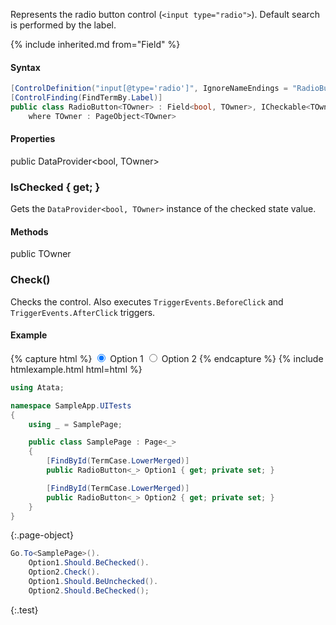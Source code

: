 Represents the radio button control (`<input type="radio">`).
Default search is performed by the label.

{% include inherited.md from="Field" %}

#### Syntax

```cs
[ControlDefinition("input[@type='radio']", IgnoreNameEndings = "RadioButton,Radio,Button,Option")]
[ControlFinding(FindTermBy.Label)]
public class RadioButton<TOwner> : Field<bool, TOwner>, ICheckable<TOwner>
    where TOwner : PageObject<TOwner>
```

#### Properties

<div class="member">
    <span class="head"><span class="keyword">public</span> <span class="type">DataProvider</span><wbr>&lt;<span class="keyword">bool</span>, <span class="type">TOwner</span>&gt;</span>
    <h3><span class="body">IsChecked</span><span class="tail"> { <span class="keyword">get</span>; }</span></h3>
</div>

Gets the `DataProvider<bool, TOwner>` instance of the checked state value.

#### Methods

<div class="member">
    <span class="head"><span class="keyword">public</span> <span class="type">TOwner</span></span>
    <h3><span class="body">Check()</span></h3>
</div>

Checks the control. Also executes `TriggerEvents.BeforeClick` and `TriggerEvents.AfterClick` triggers.

#### Example

{% capture html %}
<label class="radio-inline">
  <input type="radio" name="radios" id="radio1"
         value="option1" checked> Option 1
</label>
<label class="radio-inline">
  <input type="radio" name="radios" id="radio2"
         value="option2"> Option 2
</label>
{% endcapture %}
{% include htmlexample.html html=html %}

```cs
using Atata;

namespace SampleApp.UITests
{
    using _ = SamplePage;

    public class SamplePage : Page<_>
    {
        [FindById(TermCase.LowerMerged)]
        public RadioButton<_> Option1 { get; private set; }

        [FindById(TermCase.LowerMerged)]
        public RadioButton<_> Option2 { get; private set; }
    }
}
```
{:.page-object}

```cs
Go.To<SamplePage>().
    Option1.Should.BeChecked().
    Option2.Check().
    Option1.Should.BeUnchecked().
    Option2.Should.BeChecked();
```
{:.test}